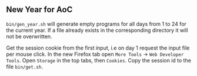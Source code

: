 

## New Year for AoC
`bin/gen_year.sh` will generate empty programs for all days from 1 to 24
for the current year.  If a file already exists in the corresponding
directory it will not be overwritten.

Get the session cookie from the first input, i.e on day 1 request the
input file per mouse click. In the new Firefox tab open `More Tools` ->
`Web Developer Tools`. Open `Storage` in the top tabs, then `Cookies`. Copy
the session id to the file `bin/get.sh`.
